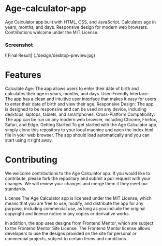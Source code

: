 # Age-calculator-app
Age Calculator app built with HTML, CSS, and JavaScript. Calculates age in years, months, and days. Responsive design for modern web browsers. Contributions welcome under the MIT License.

### Screenshot

![Final Result]
(./design/desktop-preview.jpg)

# Features
Calculate Age: The app allows users to enter their date of birth and calculates their age in years, months, and days.
User-Friendly Interface: The app has a clean and intuitive user interface that makes it easy for users to enter their date of birth and view their age.
Responsive Design: The app is designed to be responsive and can be used on any device, including desktops, laptops, tablets, and smartphones.
Cross-Platform Compatibility: The app can be run on any modern web browser, including Chrome, Firefox, Safari, and Edge.
Getting Started
To get started with the Age Calculator app, simply clone this repository to your local machine and open the index.html file in your web browser. The app should load automatically and you can start using it right away.

# Contributing
We welcome contributions to the Age Calculator app. If you would like to contribute, please fork the repository and submit a pull request with your changes. We will review your changes and merge them if they meet our standards.

License
The Age Calculator app is licensed under the MIT License, which means that you are free to use, modify, and distribute the app for any purpose, including commercial use, as long as you include the original copyright and license notice in any copies or derivative works.

In addition, the app uses designs from Frontend Mentor, which are subject to the Frontend Mentor Site License. The Frontend Mentor license allows developers to use the designs provided on the site for personal or commercial projects, subject to certain terms and conditions.
